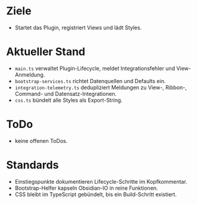 # Ziele
- Startet das Plugin, registriert Views und lädt Styles.

# Aktueller Stand
- `main.ts` verwaltet Plugin-Lifecycle, meldet Integrationsfehler und View-Anmeldung.
- `bootstrap-services.ts` richtet Datenquellen und Defaults ein.
- `integration-telemetry.ts` dedupliziert Meldungen zu View-, Ribbon-, Command- und Datensatz-Integrationen.
- `css.ts` bündelt alle Styles als Export-String.

# ToDo
- keine offenen ToDos.

# Standards
- Einstiegspunkte dokumentieren Lifecycle-Schritte im Kopfkommentar.
- Bootstrap-Helfer kapseln Obsidian-IO in reine Funktionen.
- CSS bleibt im TypeScript gebündelt, bis ein Build-Schritt existiert.
